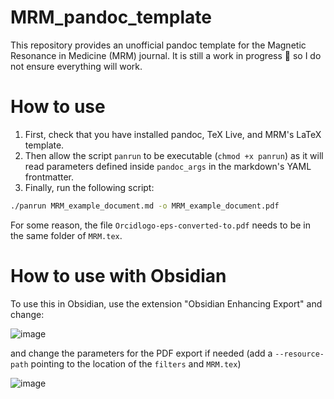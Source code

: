 # MRM_pandoc_template
This repository provides an unofficial pandoc template for the Magnetic Resonance in Medicine (MRM) journal. It is still a work in progress 👷 so I do not ensure everything will work.

# How to use
1. First, check that you have installed pandoc, TeX Live, and MRM's LaTeX template.
2. Then allow the script `panrun` to be executable (`chmod +x panrun`) as it will read parameters defined inside `pandoc_args` in the markdown's YAML frontmatter.
3. Finally, run the following script: 
```bash
./panrun MRM_example_document.md -o MRM_example_document.pdf
```
For some reason, the file `Orcidlogo-eps-converted-to.pdf` needs to be in the same folder of `MRM.tex`.

# How to use with Obsidian
To use this in Obsidian, use the extension "Obsidian Enhancing Export" and change:

![image](https://github.com/cncastillo/MRM_pandoc_template/assets/5957134/0b4b0e37-6771-4c85-85c5-2f317afd9af0)

and change the parameters for the PDF export if needed (add a `--resource-path` pointing to the location of the `filters` and `MRM.tex`)

![image](https://github.com/cncastillo/MRM_pandoc_template/assets/5957134/b701525b-528b-4645-913a-f61c8b1b2a5e)



